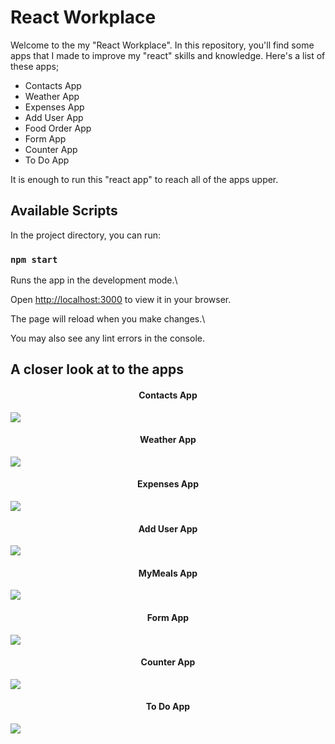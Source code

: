 # React Workplace

Welcome to the my "React Workplace". In this repository, you'll find some apps that I made to improve my "react" skills and knowledge. Here's a list of these apps;

- Contacts App
- Weather App
- Expenses App
- Add User App
- Food Order App
- Form App
- Counter App
- To Do App

It is enough to run this "react app" to reach all of the apps upper.

## Available Scripts

In the project directory, you can run:

### `npm start`

Runs the app in the development mode.\

Open [http://localhost:3000](http://localhost:3000) to view it in your browser.

The page will reload when you make changes.\

You may also see any lint errors in the console.

## A closer look at to the apps

  <h4 align="center">Contacts App</h4> 
  
<img src="https://raw.githubusercontent.com/thenesern/React-Workplace/master/src/components/Assets/Images/Contacts%20App/contacts-app.png">

  <h4 align="center">Weather App</h4>

<img src="https://raw.githubusercontent.com/thenesern/React-Workplace/master/src/components/Assets/Images/Weather%20App/weather-app.png">

  <h4 align="center">Expenses App</h4>

<img src="https://raw.githubusercontent.com/thenesern/React-Workplace/master/src/components/Assets/Images/Expenses%20App/expenses-app.png">

  <h4 align="center">Add User App</h4>

<img src="https://raw.githubusercontent.com/thenesern/React-Workplace/master/src/components/Assets/Images/AddUser%20App/adduser-app.png">

  <h4 align="center">MyMeals App</h4>

<img src="https://raw.githubusercontent.com/thenesern/React-Workplace/master/src/components/Assets/Images/MyMeals%20App/mymeals-app.png">

  <h4 align="center">Form App</h4>

<img src="https://raw.githubusercontent.com/thenesern/React-Workplace/master/src/components/Assets/Images/FormApp/FormApp.png">

  <h4 align="center">Counter App</h4>

<img src="https://raw.githubusercontent.com/thenesern/React-Workplace/master/src/components/Assets/Images/ReduxCounter/CounterApp.png">

  <h4 align="center">To Do App</h4>

<img src="https://raw.githubusercontent.com/thenesern/React-Workplace/master/src/components/Assets/Images/ReduxToDoApp/ToDoApp.png">
